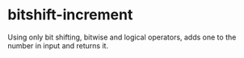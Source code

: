 # bitshift-increment
Using only bit shifting, bitwise and logical operators, adds one to the number in input and returns it.
